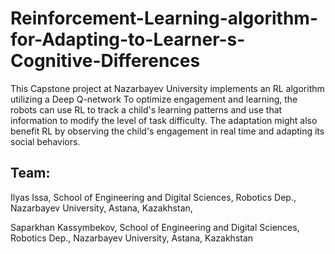# Reinforcement-Learning-algorithm-for-Adapting-to-Learner-s-Cognitive-Differences
This Capstone project at Nazarbayev University implements an RL algorithm utilizing a Deep Q-network To optimize engagement and learning, the robots can use RL to track a child's learning patterns and use that information to modify the level of task difficulty. The adaptation might also benefit RL by observing the child's engagement in real time and adapting its social behaviors.
## Team:
  Ilyas Issa,
  School of Engineering and Digital Sciences, Robotics Dep.,
  Nazarbayev University,
  Astana, Kazakhstan,

  Saparkhan Kassymbekov,
  School of Engineering and Digital Sciences, Robotics Dep.,
  Nazarbayev University,
  Astana, Kazakhstan

